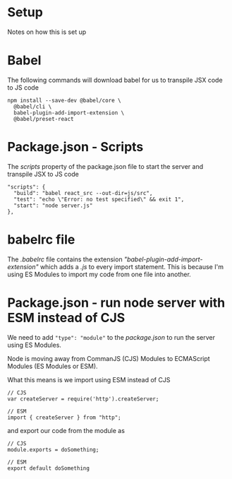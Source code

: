 # Setup
Notes on how this is set up

# Babel
The following commands will download babel for us to transpile JSX code to JS code

    npm install --save-dev @babel/core \
      @babel/cli \
      babel-plugin-add-import-extension \
      @babel/preset-react

# Package.json - Scripts
The _scripts_ property of the package.json file to start the server and transpile JSX to JS code

    "scripts": {
      "build": "babel react_src --out-dir=js/src",
      "test": "echo \"Error: no test specified\" && exit 1",
      "start": "node server.js"
    },

# babelrc file
The _.babelrc_ file contains the extension *"babel-plugin-add-import-extension"* which adds a _.js_ to every import statement. This is because I'm using ES Modules to import my code from one file into another.

# Package.json - run node server with ESM instead of CJS
We need to add `"type": "module"` to the _package.json_ to run the server using ES Modules. 

Node is moving away from CommanJS (CJS) Modules to ECMAScript Modules (ES Modules or ESM). 

What this means is we import using ESM instead of CJS

    // CJS
    var createServer = require('http').createServer;

    // ESM
    import { createServer } from "http";

and export our code from the module as

    // CJS
    module.exports = doSomething;

    // ESM
    export default doSomething
